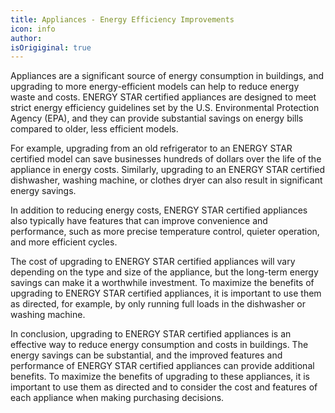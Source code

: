 ```yaml
---
title: Appliances - Energy Efficiency Improvements
icon: info
author: 
isOrigiginal: true
---
```


Appliances are a significant source of energy consumption in buildings, and upgrading to more energy-efficient models can help to reduce energy waste and costs. ENERGY STAR certified appliances are designed to meet strict energy efficiency guidelines set by the U.S. Environmental Protection Agency (EPA), and they can provide substantial savings on energy bills compared to older, less efficient models.

For example, upgrading from an old refrigerator to an ENERGY STAR certified model can save businesses hundreds of dollars over the life of the appliance in energy costs. Similarly, upgrading to an ENERGY STAR certified dishwasher, washing machine, or clothes dryer can also result in significant energy savings.

In addition to reducing energy costs, ENERGY STAR certified appliances also typically have features that can improve convenience and performance, such as more precise temperature control, quieter operation, and more efficient cycles.

The cost of upgrading to ENERGY STAR certified appliances will vary depending on the type and size of the appliance, but the long-term energy savings can make it a worthwhile investment. To maximize the benefits of upgrading to ENERGY STAR certified appliances, it is important to use them as directed, for example, by only running full loads in the dishwasher or washing machine.

In conclusion, upgrading to ENERGY STAR certified appliances is an effective way to reduce energy consumption and costs in buildings. The energy savings can be substantial, and the improved features and performance of ENERGY STAR certified appliances can provide additional benefits. To maximize the benefits of upgrading to these appliances, it is important to use them as directed and to consider the cost and features of each appliance when making purchasing decisions.

